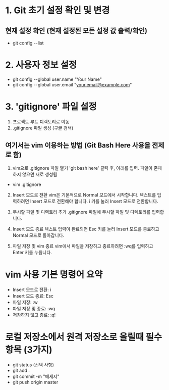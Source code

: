 # 1. Git 초기 설정 확인 및 변경

## 현재 설정 확인 (현재 설정된 모든 설정 값 출력/확인)

- git config --list

# 2. 사용자 정보 설정

- git config --global user.name "Your Name"
- git config --global user.email "your.email@example.com"

# 3. 'gitignore' 파일 설정

1. 프로젝트 루트 디렉토리로 이동
2. .gitignore 파일 생성  (구글 검색)
## 여기서는 vim 이용하는 방법 (Git Bash Here 사용을 전제로 함)

1. vim으로 .gitignore 파일 열기
'git bash here' 클릭 후, 아래를 입력. 파일이 존재하지 않으면 새로 생성됨

- vim .gitignore

2. Insert 모드로 전환
vim은 기본적으로 Normal 모드에서 시작합니다. 텍스트를 입력하려면 Insert 모드로 전환해야 합니다. i 키를 눌러 Insert 모드로 전환합니다.

3. 무시할 파일 및 디렉토리 추가 
.gitignore 파일에 무시할 파일 및 디렉토리를 입력합니다.

4. Insert 모드 종료
텍스트 입력이 완료되면 Esc 키를 눌러 Insert 모드를 종료하고 Normal 모드로 돌아갑니다.

5. 파일 저장 및 vim 종료
vim에서 파일을 저장하고 종료하려면 :wq를 입력하고 Enter 키를 누릅니다.

# vim 사용 기본 명령어 요약
- Insert 모드로 전환: i
- Insert 모드 종료: Esc
- 파일 저장: :w
- 파일 저장 및 종료: :wq
- 저장하지 않고 종료: :q!

# 로컬 저장소에서 원격 저장소로 올릴때 필수 항목 (3가지)

- git status (선택 사항)    
- git add .
- git commit -m "메세지"
- git push origin master





